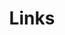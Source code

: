 ---
layout: Links
title: Links
links:
- title: Me elsewhere
  items:
    - sitename: Github
      url: https://github.com/esenliyim
      img: https://github.githubassets.com/images/modules/logos_page/GitHub-Mark.png
    - sitename: On IMDb
      url: https://www.imdb.com/user/ur115031818/watchlist?ref_=nv_usr_wl
      img: https://upload.wikimedia.org/wikipedia/commons/4/46/Imdb_logo_rounded_corners.png
      desc: My watchlist
    - sitename: On IMDb - 2
      url: https://www.imdb.com/list/ls092289298/
      img: https://upload.wikimedia.org/wikipedia/commons/4/46/Imdb_logo_rounded_corners.png
      desc: My seenlist

- title: My Projects
  items:
    - sitename: sp-tray
      url: https://github.com/esenliyim/sp-tray
      img: https://github.githubassets.com/images/modules/logos_page/GitHub-Mark.png
      desc: Gnome extension to display spotify metadata
---